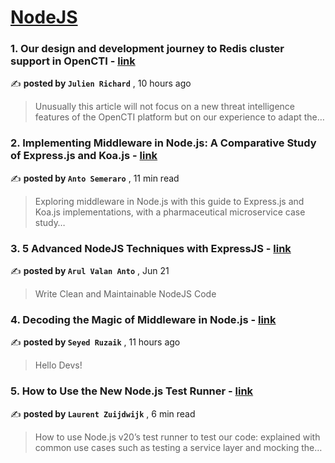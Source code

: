
<h1><a href=https://medium.com/tag/nodejs/recommended target="_blank" rel="noopener noreferrer">NodeJS</a></h1>
<h3>1. Our design and development journey to Redis cluster support in OpenCTI - <a href=https://medium.com/@julien.richard?source=tag_recommended_feed---------0-84----------nodejs----------cf8ee7fc_f428_405f_ad5b_722a3fa50104------- target="_blank" rel="noopener noreferrer">link</a></h3>

✍️ **posted by `Julien Richard`** <date> , 10 hours ago</date>

<blockquote>Unusually this article will not focus on a new threat intelligence features of the OpenCTI platform but on our experience to adapt the…</blockquote>

<h3>2. Implementing Middleware in Node.js: A Comparative Study of Express.js and Koa.js - <a href=https://medium.com/@antonellosemeraro?source=tag_recommended_feed---------1-107----------nodejs----------cf8ee7fc_f428_405f_ad5b_722a3fa50104------- target="_blank" rel="noopener noreferrer">link</a></h3>

✍️ **posted by `Anto Semeraro`** <date> , 11 min read</date>

<blockquote>Exploring middleware in Node.js with this guide to Express.js and Koa.js implementations, with a pharmaceutical microservice case study…</blockquote>

<h3>3. 5 Advanced NodeJS Techniques with ExpressJS - <a href=https://medium.com/@arulvalananto?source=tag_recommended_feed---------2-85----------nodejs----------cf8ee7fc_f428_405f_ad5b_722a3fa50104------- target="_blank" rel="noopener noreferrer">link</a></h3>

✍️ **posted by `Arul Valan Anto`** <date> , Jun 21</date>

<blockquote>Write Clean and Maintainable NodeJS Code</blockquote>

<h3>4. Decoding the Magic of Middleware in Node.js - <a href=https://medium.com/@seyedruzaik?source=tag_recommended_feed---------3-84----------nodejs----------cf8ee7fc_f428_405f_ad5b_722a3fa50104------- target="_blank" rel="noopener noreferrer">link</a></h3>

✍️ **posted by `Seyed Ruzaik`** <date> , 11 hours ago</date>

<blockquote>Hello Devs!</blockquote>

<h3>5. How to Use the New Node.js Test Runner - <a href=https://medium.com/@laurent.zuijdwijk?source=tag_recommended_feed---------4-107----------nodejs----------cf8ee7fc_f428_405f_ad5b_722a3fa50104------- target="_blank" rel="noopener noreferrer">link</a></h3>

✍️ **posted by `Laurent Zuijdwijk`** <date> , 6 min read</date>

<blockquote>How to use Node.js v20’s test runner to test our code: explained with common use cases such as testing a service layer and mocking the…</blockquote>

